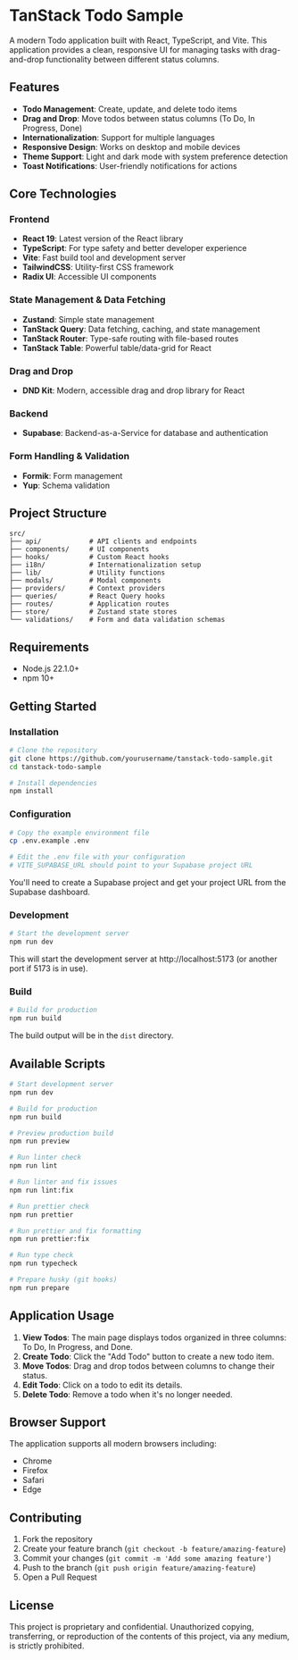 # TanStack Todo Sample

A modern Todo application built with React, TypeScript, and Vite. This application provides a clean, responsive UI for managing tasks with drag-and-drop functionality between different status columns.

## Features

- **Todo Management**: Create, update, and delete todo items
- **Drag and Drop**: Move todos between status columns (To Do, In Progress, Done)
- **Internationalization**: Support for multiple languages
- **Responsive Design**: Works on desktop and mobile devices
- **Theme Support**: Light and dark mode with system preference detection
- **Toast Notifications**: User-friendly notifications for actions

## Core Technologies

### Frontend
- **React 19**: Latest version of the React library
- **TypeScript**: For type safety and better developer experience
- **Vite**: Fast build tool and development server
- **TailwindCSS**: Utility-first CSS framework
- **Radix UI**: Accessible UI components

### State Management & Data Fetching
- **Zustand**: Simple state management
- **TanStack Query**: Data fetching, caching, and state management
- **TanStack Router**: Type-safe routing with file-based routes
- **TanStack Table**: Powerful table/data-grid for React

### Drag and Drop
- **DND Kit**: Modern, accessible drag and drop library for React

### Backend
- **Supabase**: Backend-as-a-Service for database and authentication

### Form Handling & Validation
- **Formik**: Form management
- **Yup**: Schema validation

## Project Structure

```
src/
├── api/            # API clients and endpoints
├── components/     # UI components
├── hooks/          # Custom React hooks
├── i18n/           # Internationalization setup
├── lib/            # Utility functions
├── modals/         # Modal components
├── providers/      # Context providers
├── queries/        # React Query hooks
├── routes/         # Application routes
├── store/          # Zustand state stores
└── validations/    # Form and data validation schemas
```

## Requirements

- Node.js 22.1.0+
- npm 10+

## Getting Started

### Installation

```bash
# Clone the repository
git clone https://github.com/yourusername/tanstack-todo-sample.git
cd tanstack-todo-sample

# Install dependencies
npm install
```

### Configuration

```bash
# Copy the example environment file
cp .env.example .env

# Edit the .env file with your configuration
# VITE_SUPABASE_URL should point to your Supabase project URL
```

You'll need to create a Supabase project and get your project URL from the Supabase dashboard.

### Development

```bash
# Start the development server
npm run dev
```

This will start the development server at http://localhost:5173 (or another port if 5173 is in use).

### Build

```bash
# Build for production
npm run build
```

The build output will be in the `dist` directory.

## Available Scripts

```bash
# Start development server
npm run dev

# Build for production
npm run build

# Preview production build
npm run preview

# Run linter check
npm run lint

# Run linter and fix issues
npm run lint:fix

# Run prettier check
npm run prettier

# Run prettier and fix formatting
npm run prettier:fix

# Run type check
npm run typecheck

# Prepare husky (git hooks)
npm run prepare
```

## Application Usage

1. **View Todos**: The main page displays todos organized in three columns: To Do, In Progress, and Done.
2. **Create Todo**: Click the "Add Todo" button to create a new todo item.
3. **Move Todos**: Drag and drop todos between columns to change their status.
4. **Edit Todo**: Click on a todo to edit its details.
5. **Delete Todo**: Remove a todo when it's no longer needed.

## Browser Support

The application supports all modern browsers including:
- Chrome
- Firefox
- Safari
- Edge

## Contributing

1. Fork the repository
2. Create your feature branch (`git checkout -b feature/amazing-feature`)
3. Commit your changes (`git commit -m 'Add some amazing feature'`)
4. Push to the branch (`git push origin feature/amazing-feature`)
5. Open a Pull Request

## License

This project is proprietary and confidential. Unauthorized copying, transferring, or reproduction of the contents of this project, via any medium, is strictly prohibited.
